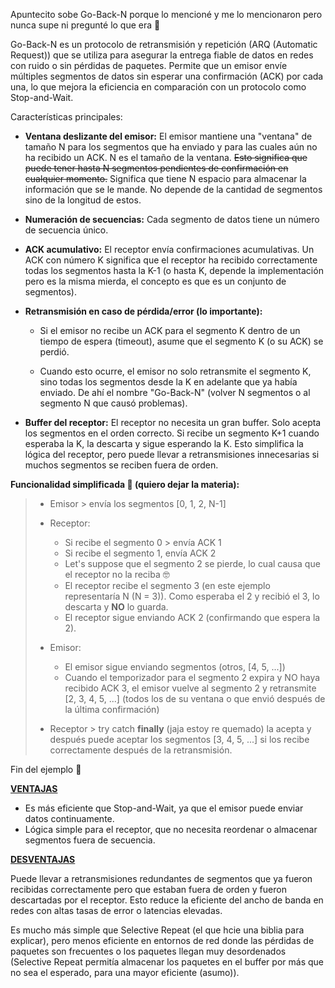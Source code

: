 Apuntecito sobe Go-Back-N porque lo mencioné y me lo mencionaron pero nunca supe ni pregunté lo que era 🤠

Go-Back-N es un protocolo de retransmisión y repetición (ARQ (Automatic Request)) que se utiliza para asegurar la entrega fiable de datos en redes con ruido o sin pérdidas de paquetes. Permite que un emisor envíe múltiples segmentos de datos sin esperar una confirmación (ACK) por cada una, lo que mejora la eficiencia en comparación con un protocolo como Stop-and-Wait.

Características principales: 

- **Ventana deslizante del emisor:** El emisor mantiene una "ventana" de tamaño N para los segmentos que ha enviado y para las cuales aún no ha recibido un ACK. N es el tamaño de la ventana. <s>Esto significa que puede tener hasta N segmentos pendientes de confirmación en cualquier momento.</s> Significa que tiene N espacio para almacenar la información que se le mande. No depende de la cantidad de segmentos sino de la longitud de estos.

- **Numeración de secuencias:** Cada segmento de datos tiene un número de secuencia único.

- **ACK acumulativo:** El receptor envía confirmaciones acumulativas. Un ACK con número K significa que el receptor ha recibido correctamente todas los segmentos hasta la K-1 (o hasta K, depende la implementación pero es la misma mierda, el concepto es que es un conjunto de segmentos).

- **Retransmisión en caso de pérdida/error (lo importante):**

    - Si el emisor no recibe un ACK para el segmento K dentro de un tiempo de espera (timeout), asume que el segmento K (o su ACK) se perdió.

    - Cuando esto ocurre, el emisor no solo retransmite el segmento K, sino todas los segmentos desde la K en adelante que ya había enviado. De ahí el nombre "Go-Back-N" (volver N segmentos o al segmento N que causó problemas).

- **Buffer del receptor:** El receptor no necesita un gran buffer. Solo acepta los segmentos en el orden correcto. Si recibe un segmento K+1 cuando esperaba la K, la descarta y sigue esperando la K. Esto simplifica la lógica del receptor, pero puede llevar a retransmisiones innecesarias si muchos segmentos se reciben fuera de orden.

**Funcionalidad simplificada 🤠 (quiero dejar la materia):**

> - Emisor > envía los segmentos [0, 1, 2, N-1]
> - Receptor:
>
>    - Si recibe el segmento 0 > envía ACK 1
>    - Si recibe el segmento 1, envía ACK 2
>    - Let's suppose que el segmento 2 se pierde, lo cual causa que el receptor no la reciba 🤓
>    - El receptor recibe el segmento 3 (en este ejemplo representaría N (N = 3)). Como esperaba el 2 y recibió el 3, lo descarta y **NO** lo guarda.
>    - El receptor sigue enviando ACK 2 (confirmando que espera la 2).
>
> - Emisor:
>
>    - El emisor sigue enviando segmentos (otros, [4, 5, ...])
>    - Cuando el temporizador para el segmento 2 expira y NO haya recibido ACK 3, el emisor vuelve al segmento 2 y retransmite [2, 3, 4, 5, ...] (todos los de su ventana o que envió después de la última confirmación)
>
> - Receptor > try catch **finally** (jaja estoy re quemado) la acepta y después puede aceptar los segmentos [3, 4, 5, ...] si los recibe correctamente después de la retransmisión.

Fin del ejemplo 🤟 

**<u>VENTAJAS</u>**

- Es más eficiente que Stop-and-Wait, ya que el emisor puede enviar datos continuamente.
- Lógica simple para el receptor, que no necesita reordenar o almacenar segmentos fuera de secuencia.

**<u>DESVENTAJAS</u>**

Puede llevar a retransmisiones redundantes de segmentos que ya fueron recibidas correctamente pero que estaban fuera de orden y fueron descartadas por el receptor. Esto reduce la eficiente del ancho de banda en redes con altas tasas de error o latencias elevadas.

Es mucho más simple que Selective Repeat (el que hcie una biblia para explicar), pero menos eficiente en entornos de red donde las pérdidas de paquetes son frecuentes o los paquetes llegan muy desordenados (Selective Repeat permitía almacenar los paquetes en el buffer por más que no sea el esperado, para una mayor eficiente (asumo)).